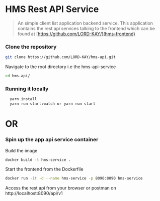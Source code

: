 # HMS Rest API Service
> An simple client list application backend service.
> This application contains the rest api services talking to the frontend which can be found at [https://github.com/LORD-KAY/](hms-frontend)

### Clone the repository
```bash
git clone https://github.com/LORD-KAY/hms-api.git
```
Navigate to the root directory i.e the hms-api-service
```bash
cd hms-api/
```
### Running it locally
```bash
  yarn install
  yarn run start:watch or yarn run start
```
# OR
### Spin up the app api service container
Build the image
```bash
docker build -t hms-service .
```
Start the frontend from the Dockerfile
```bash
docker run -it -d --name hms-service -p 8090:8090 hms-service
```
Access the rest api from your browser or postman on http://localhost:8090/api/v1